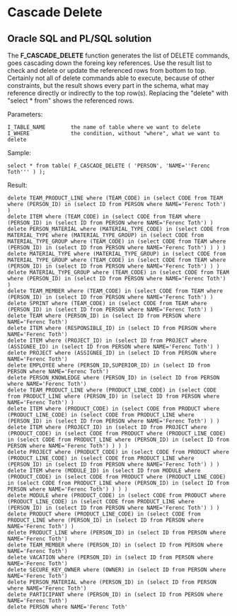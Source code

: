 
# Cascade Delete

## Oracle SQL and PL/SQL solution

The **F_CASCADE_DELETE** function generates the list of DELETE commands, goes cascading down the foreing key references.
Use the result list to check and delete or update the referenced rows from bottom to top.
Certainly not all of delete commands able to execute, because of other constraints, but the result shows every part in the schema, what may reference directly or indirectly to the top row(s).
Replacing the "delete" with "select * from" shows the referenced rows.

Parameters:

    I_TABLE_NAME        the name of table where we want to delete
    I_WHERE             the condition, without "where", what we want to delete

Sample:

    select * from table( F_CASCADE_DELETE ( 'PERSON', 'NAME=''Ferenc Toth''' ) );

Result:

    delete TEAM_PRODUCT_LINE where (TEAM_CODE) in (select CODE from TEAM where (PERSON_ID) in (select ID from PERSON where NAME='Ferenc Toth') ) 
    delete ITEM where (TEAM_CODE) in (select CODE from TEAM where (PERSON_ID) in (select ID from PERSON where NAME='Ferenc Toth') ) 
    delete PERSON_MATERIAL where (MATERIAL_TYPE_CODE) in (select CODE from MATERIAL_TYPE where (MATERIAL_TYPE_GROUP) in (select CODE from MATERIAL_TYPE_GROUP where (TEAM_CODE) in (select CODE from TEAM where (PERSON_ID) in (select ID from PERSON where NAME='Ferenc Toth') ) ) ) 
    delete MATERIAL_TYPE where (MATERIAL_TYPE_GROUP) in (select CODE from MATERIAL_TYPE_GROUP where (TEAM_CODE) in (select CODE from TEAM where (PERSON_ID) in (select ID from PERSON where NAME='Ferenc Toth') ) ) 
    delete MATERIAL_TYPE_GROUP where (TEAM_CODE) in (select CODE from TEAM where (PERSON_ID) in (select ID from PERSON where NAME='Ferenc Toth') ) 
    delete TEAM_MEMBER where (TEAM_CODE) in (select CODE from TEAM where (PERSON_ID) in (select ID from PERSON where NAME='Ferenc Toth') ) 
    delete SPRINT where (TEAM_CODE) in (select CODE from TEAM where (PERSON_ID) in (select ID from PERSON where NAME='Ferenc Toth') ) 
    delete TEAM where (PERSON_ID) in (select ID from PERSON where NAME='Ferenc Toth') 
    delete ITEM where (RESPONSIBLE_ID) in (select ID from PERSON where NAME='Ferenc Toth') 
    delete ITEM where (PROJECT_ID) in (select ID from PROJECT where (ASSIGNEE_ID) in (select ID from PERSON where NAME='Ferenc Toth') ) 
    delete PROJECT where (ASSIGNEE_ID) in (select ID from PERSON where NAME='Ferenc Toth') 
    delete EMPLOYEE where (PERSON_ID,SUPERIOR_ID) in (select ID from PERSON where NAME='Ferenc Toth') 
    delete PERSON_KNOWLEDGE where (PERSON_ID) in (select ID from PERSON where NAME='Ferenc Toth') 
    delete TEAM_PRODUCT_LINE where (PRODUCT_LINE_CODE) in (select CODE from PRODUCT_LINE where (PERSON_ID) in (select ID from PERSON where NAME='Ferenc Toth') ) 
    delete ITEM where (PRODUCT_CODE) in (select CODE from PRODUCT where (PRODUCT_LINE_CODE) in (select CODE from PRODUCT_LINE where (PERSON_ID) in (select ID from PERSON where NAME='Ferenc Toth') ) ) 
    delete ITEM where (PROJECT_ID) in (select ID from PROJECT where (PRODUCT_CODE) in (select CODE from PRODUCT where (PRODUCT_LINE_CODE) in (select CODE from PRODUCT_LINE where (PERSON_ID) in (select ID from PERSON where NAME='Ferenc Toth') ) ) ) 
    delete PROJECT where (PRODUCT_CODE) in (select CODE from PRODUCT where (PRODUCT_LINE_CODE) in (select CODE from PRODUCT_LINE where (PERSON_ID) in (select ID from PERSON where NAME='Ferenc Toth') ) ) 
    delete ITEM where (MODULE_ID) in (select ID from MODULE where (PRODUCT_CODE) in (select CODE from PRODUCT where (PRODUCT_LINE_CODE) in (select CODE from PRODUCT_LINE where (PERSON_ID) in (select ID from PERSON where NAME='Ferenc Toth') ) ) ) 
    delete MODULE where (PRODUCT_CODE) in (select CODE from PRODUCT where (PRODUCT_LINE_CODE) in (select CODE from PRODUCT_LINE where (PERSON_ID) in (select ID from PERSON where NAME='Ferenc Toth') ) ) 
    delete PRODUCT where (PRODUCT_LINE_CODE) in (select CODE from PRODUCT_LINE where (PERSON_ID) in (select ID from PERSON where NAME='Ferenc Toth') ) 
    delete PRODUCT_LINE where (PERSON_ID) in (select ID from PERSON where NAME='Ferenc Toth') 
    delete TEAM_MEMBER where (PERSON_ID) in (select ID from PERSON where NAME='Ferenc Toth') 
    delete VACATION where (PERSON_ID) in (select ID from PERSON where NAME='Ferenc Toth') 
    delete SECURE_KEY_OWNER where (OWNER) in (select ID from PERSON where NAME='Ferenc Toth') 
    delete PERSON_MATERIAL where (PERSON_ID) in (select ID from PERSON where NAME='Ferenc Toth') 
    delete PARTICIPANT where (PERSON_ID) in (select ID from PERSON where NAME='Ferenc Toth') 
    delete PERSON where NAME='Ferenc Toth'

